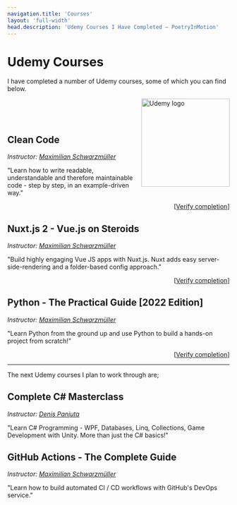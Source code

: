 ```yaml
---
navigation.title: 'Courses'
layout: 'full-width'
head.description: 'Udemy Courses I Have Completed — PoetryInMotion'
---
```


# Udemy Courses

I have completed a number of Udemy courses, some of which you can find below.

<img src="/img/udemy_logo.png" alt="Udemy logo" width="200" align="right"/>

<br><br><br>

## Clean Code

*Instructor: [Maximilian Schwarzmüller](https://www.udemy.com/user/maximilian-schwarzmuller/)*

"Learn how to write readable, understandable and therefore maintainable code - step by step, in an example-driven way."

<div style="text-align: right">

[[Verify completion](https://ude.my/UC-163748f8-8cc3-4e61-a7ca-ac886527961a)]

</div>

## Nuxt.js 2 - Vue.js on Steroids

*Instructor: [Maximilian Schwarzmüller](https://www.udemy.com/user/maximilian-schwarzmuller/)*

"Build highly engaging Vue JS apps with Nuxt.js. Nuxt adds easy server-side-rendering and a folder-based config approach."

<div style="text-align: right">

[[Verify completion](https://ude.my/UC-a192bbf8-47ee-4f04-9796-2fe2222137b3)]

</div>

## Python - The Practical Guide [2022 Edition]

*Instructor: [Maximilian Schwarzmüller](https://www.udemy.com/user/maximilian-schwarzmuller/)*

"Learn Python from the ground up and use Python to build a hands-on project from scratch!"

<div style="text-align: right">

[[Verify completion](https://ude.my/UC-b81d1218-1fdf-4d13-abe6-c5fbf13b2e63)]

</div>

----

The next Udemy courses I plan to work through are;

## Complete C# Masterclass

*Instructor: [Denis Panjuta](https://www.udemy.com/user/denispanjuta/)*

"Learn C# Programming - WPF, Databases, Linq, Collections, Game Development with Unity. More than just the C# basics!"

## GitHub Actions - The Complete Guide

*Instructor: [Maximilian Schwarzmüller](https://www.udemy.com/user/maximilian-schwarzmuller/)*

"Learn how to build automated CI / CD workflows with GitHub's DevOps service."